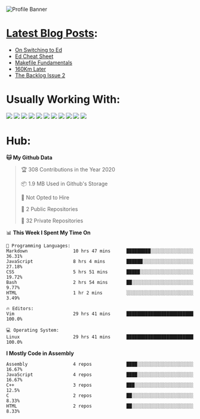 ![Profile Banner](https://github.com/otherm/otherm/blob/master/readme.png)
# [Latest Blog Posts](https://0066cc.com):
<!-- BLOG-POST-LIST:START -->
- [On Switching to Ed](https://0066cc.com/blog/usingEd/)
- [Ed Cheat Sheet](https://0066cc.com/blog/edCheatSheet/)
- [Makefile Fundamentals](https://0066cc.com/blog/makefile/)
- [160Km Later](https://0066cc.com/blog/running/)
- [The Backlog Issue 2](https://0066cc.com/blog/backlog2/)
<!-- BLOG-POST-LIST:END -->
# Usually Working With:
<p float="left">

<img src="https://img.shields.io/badge/c%20-%2300599C.svg?&style=for-the-badge&logo=c&logoColor=white"/>
<img src="https://img.shields.io/badge/c++%20-%2300599C.svg?&style=for-the-badge&logo=c%2B%2B&ogoColor=white"/>

<img src="https://img.shields.io/badge/html5%20-%23E34F26.svg?&style=for-the-badge&logo=html5&logoColor=white"/>
<img src="https://img.shields.io/badge/css3%20-%231572B6.svg?&style=for-the-badge&logo=css3&logoColor=white"/>
<img src="https://img.shields.io/badge/javascript%20-%23323330.svg?&style=for-the-badge&logo=javascript&logoColor=%23F7DF1E"/>

<img src="https://img.shields.io/badge/react%20-%2320232a.svg?&style=for-the-badge&logo=react&logoColor=%2361DAFB"/>
<img src="https://img.shields.io/badge/react_native%20-%2320232a.svg?&style=for-the-badge&logo=react&logoColor=%2361DAFB"/>
<img src="https://img.shields.io/badge/github%20-%23121011.svg?&style=for-the-badge&logo=github&logoColor=white"/>

<img src="https://img.shields.io/badge/markdown-%23000000.svg?&style=for-the-badge&logo=markdown&logoColor=white"/>
<img src="https://img.shields.io/badge/shell_script%20-%23121011.svg?&style=for-the-badge&logo=gnu-bash&logoColor=white"/>
<img src="https://img.shields.io/badge/latex%20-%23008080.svg?&style=for-the-badge&logo=latex&logoColor=white"/>
</p>

# Hub:

<!--START_SECTION:waka-->
**🐱 My Github Data** 

> 🏆 308 Contributions in the Year 2020
 > 
> 📦 1.9 MB Used in Github's Storage 
 > 
> 🚫 Not Opted to Hire
 > 
> 📜 2 Public Repositories
 > 
> 🔑 32 Private Repositories 

📊 **This Week I Spent My Time On** 

```text
💬 Programming Languages: 
Markdown                 10 hrs 47 mins      █████████░░░░░░░░░░░░░░░░   36.31% 
JavaScript               8 hrs 4 mins        ██████░░░░░░░░░░░░░░░░░░░   27.18% 
CSS                      5 hrs 51 mins       █████░░░░░░░░░░░░░░░░░░░░   19.72% 
Bash                     2 hrs 54 mins       ██░░░░░░░░░░░░░░░░░░░░░░░   9.77% 
HTML                     1 hr 2 mins         ░░░░░░░░░░░░░░░░░░░░░░░░░   3.49%

🔥 Editors: 
Vim                      29 hrs 41 mins      █████████████████████████   100.0%

💻 Operating System: 
Linux                    29 hrs 41 mins      █████████████████████████   100.0%

```

**I Mostly Code in Assembly** 

```text
Assembly                 4 repos             ████░░░░░░░░░░░░░░░░░░░░░   16.67% 
JavaScript               4 repos             ████░░░░░░░░░░░░░░░░░░░░░   16.67% 
C++                      3 repos             ███░░░░░░░░░░░░░░░░░░░░░░   12.5% 
C                        2 repos             ██░░░░░░░░░░░░░░░░░░░░░░░   8.33% 
HTML                     2 repos             ██░░░░░░░░░░░░░░░░░░░░░░░   8.33%

```



<!--END_SECTION:waka-->
